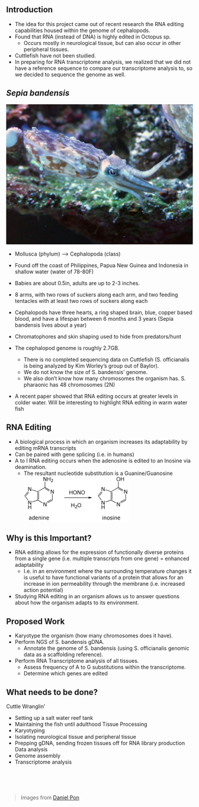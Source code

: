 ## Introduction
* The idea for this project came out of recent research the RNA editing capabilities housed within the genome of cephalopods.
* Found that RNA (instead of DNA) is highly edited in Octopus sp.
  * Occurs mostly in neurological tissue, but can also occur in other peripheral tissues.
* Cuttlefish have not been studied.
* In preparing for RNA transcriptome analysis, we realized that we did not have a reference sequence to compare our transcriptome analysis to, so we decided to sequence the genome as well.

## _Sepia bandensis_

![](assets/About-to-attack.jpg)

* Mollusca (phylum) —> Cephalopoda (class)
* Found off the coast of Philippines, Papua New Guinea and Indonesia in shallow water (water of 78-80F)
* Babies are about 0.5in, adults are up to 2-3 inches.
* 8 arms, with two rows of suckers along each arm, and two feeding tentacles with at least two rows of suckers along each
* Cephalopods have three hearts, a ring shaped brain, blue, copper based blood, and have a lifespan between 6 months and 3 years (Sepia bandensis lives about a year)
* Chromatophores and skin shaping used to hide from predators/hunt

* The cephalopod genome is roughly 2.7GB.
  * There is no completed sequencing data on Cuttlefish (S. officianalis is being analyzed by Kim Worley’s group out of Baylor).
  * We do not know the size of S. bandensis’ genome.
  * We also don’t know how many chromosomes the organism has. S. pharaonic has 48 chromosomes (2N)
* A recent paper showed that RNA editing occurs at greater levels in colder water. Will be interesting to highlight RNA editing in warm water fish

## RNA Editing
* A biological process in which an organism increases its adaptability by editing mRNA transcripts
* Can be paired with gene splicing (i.e. in humans)
* A to I RNA editing occurs when the adenosine is edited to an Inosine via deamination.
  * The resultant nucleotide substitution is a Guanine/Guanosine
  ![](assets/E3_2b2.gif)

## Why is this Important?
* RNA editing allows for the expression of functionally diverse proteins from a single gene (i.e. multiple transcripts from one gene) = enhanced adaptability
  * I.e. in an environment where the surrounding temperature changes it is useful to have functional variants of a protein that allows for an increase in ion permeability through the membrane (i.e. increased action potential)
* Studying RNA editing in an organism allows us to answer questions about how the organism adapts to its environment.

## Proposed Work
* Karyotype the organism (how many chromosomes does it have).
* Perform NGS of S. bandensis gDNA.
  * Annotate the genome of S. bandensis (using S. officianalis genomic data as a scaffolding reference).
* Perform RNA Transcriptome analysis of all tissues.
  * Assess frequency of A to G substitutions within the transcriptome.
  * Determine which genes are edited

## What needs to be done?
Cuttle Wranglin’
* Setting up a salt water reef tank
* Maintaining the fish until adulthood
Tissue Processing
* Karyotyping
* Isolating neurological tissue and peripheral tissue
* Prepping gDNA, sending frozen tissues off for RNA library production
Data analysis
* Genome assembly
* Transcriptome analysis

<br><br><br>

> Images from [Daniel Pon](http://reefkeeping.com/issues/2008-10/feature/index.php)

